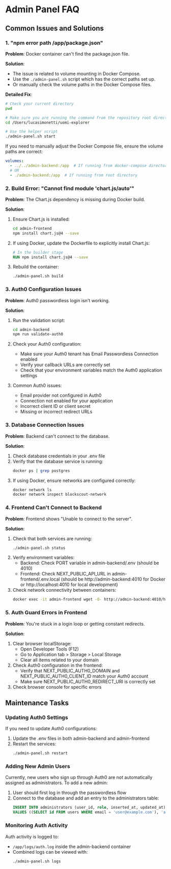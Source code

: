 # Admin Panel FAQ

## Common Issues and Solutions

### 1. "npm error path /app/package.json"

**Problem**: Docker container can't find the package.json file.

**Solution**:
- The issue is related to volume mounting in Docker Compose.
- Use the `./admin-panel.sh` script which has the correct paths set up.
- Or manually check the volume paths in the Docker Compose files.

**Detailed Fix**:
```bash
# Check your current directory
pwd

# Make sure you are running the command from the repository root directory
cd /Users/lucasimonetti/uomi-explorer

# Use the helper script
./admin-panel.sh start
```

If you need to manually adjust the Docker Compose file, ensure the volume paths are correct:
```yaml
volumes:
  - ../../admin-backend:/app  # If running from docker-compose directory
  # OR
  - ./admin-backend:/app  # If running from root directory
```

### 2. Build Error: "Cannot find module 'chart.js/auto'"

**Problem**: The Chart.js dependency is missing during Docker build.

**Solution**:
1. Ensure Chart.js is installed:
   ```bash
   cd admin-frontend
   npm install chart.js@4 --save
   ```

2. If using Docker, update the Dockerfile to explicitly install Chart.js:
   ```dockerfile
   # In the builder stage
   RUN npm install chart.js@4 --save
   ```

3. Rebuild the container:
   ```bash
   ./admin-panel.sh build
   ```

### 3. Auth0 Configuration Issues

**Problem**: Auth0 passwordless login isn't working.

**Solution**:
1. Run the validation script:
   ```bash
   cd admin-backend
   npm run validate-auth0
   ```

2. Check your Auth0 configuration:
   - Make sure your Auth0 tenant has Email Passwordless Connection enabled
   - Verify your callback URLs are correctly set
   - Check that your environment variables match the Auth0 application settings

3. Common Auth0 issues:
   - Email provider not configured in Auth0
   - Connection not enabled for your application
   - Incorrect client ID or client secret
   - Missing or incorrect redirect URLs

### 3. Database Connection Issues

**Problem**: Backend can't connect to the database.

**Solution**:
1. Check database credentials in your .env file
2. Verify that the database service is running:
   ```bash
   docker ps | grep postgres
   ```
3. If using Docker, ensure networks are configured correctly:
   ```bash
   docker network ls
   docker network inspect blockscout-network
   ```

### 4. Frontend Can't Connect to Backend

**Problem**: Frontend shows "Unable to connect to the server".

**Solution**:
1. Check that both services are running:
   ```bash
   ./admin-panel.sh status
   ```
2. Verify environment variables:
   - Backend: Check PORT variable in admin-backend/.env (should be 4010)
   - Frontend: Check NEXT_PUBLIC_API_URL in admin-frontend/.env.local (should be http://admin-backend:4010 for Docker or http://localhost:4010 for local development)
3. Check network connectivity between containers:
   ```bash
   docker exec -it admin-frontend wget -O- http://admin-backend:4010/health
   ```

### 5. Auth Guard Errors in Frontend

**Problem**: You're stuck in a login loop or getting constant redirects.

**Solution**:
1. Clear browser localStorage:
   - Open Developer Tools (F12)
   - Go to Application tab > Storage > Local Storage
   - Clear all items related to your domain
2. Check Auth0 configuration in the frontend:
   - Verify that NEXT_PUBLIC_AUTH0_DOMAIN and NEXT_PUBLIC_AUTH0_CLIENT_ID match your Auth0 account
   - Make sure NEXT_PUBLIC_AUTH0_REDIRECT_URI is correctly set
3. Check browser console for specific errors

## Maintenance Tasks

### Updating Auth0 Settings

If you need to update Auth0 configurations:

1. Update the .env files in both admin-backend and admin-frontend
2. Restart the services:
   ```bash
   ./admin-panel.sh restart
   ```

### Adding New Admin Users

Currently, new users who sign up through Auth0 are not automatically assigned as administrators. To add a new admin:

1. User should first log in through the passwordless flow
2. Connect to the database and add an entry to the administrators table:
   ```sql
   INSERT INTO administrators (user_id, role, inserted_at, updated_at)
   VALUES ((SELECT id FROM users WHERE email = 'user@example.com'), 'admin', NOW(), NOW());
   ```

### Monitoring Auth Activity

Auth activity is logged to:
- `/app/logs/auth.log` inside the admin-backend container
- Combined logs can be viewed with:
  ```bash
  ./admin-panel.sh logs
  ```

